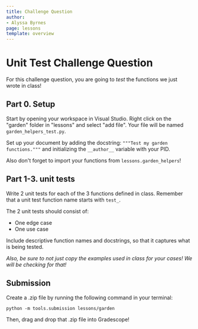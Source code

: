 ```yaml
---
title: Challenge Question 
author:
- Alyssa Byrnes
page: lessons
template: overview
---
```


# Unit Test Challenge Question

For this challenge question, you are going to *test* the functions we just wrote in class!

## Part 0. Setup

Start by opening your workspace in Visual Studio. Right click on the "garden" folder in "lessons" and select "add file". Your file will be named `garden_helpers_test.py`.

Set up your document by adding the docstring:
`"""Test my garden functions."""` and initializing the `__author__` variable with your PID.

Also don't forget to import your functions from `lessons.garden_helpers`!

## Part 1-3. unit tests

Write 2 unit tests for each of the 3 functions defined in class. Remember that a unit test function name starts with `test_`.

The 2 unit tests should consist of:

* One edge case
* One use case

Include descriptive function names and docstrings, so that it captures what is being tested.

*Also, be sure to not just copy the examples used in class for your cases! We will be checking for that!*

## Submission

Create a .zip file by running the following command in your terminal:

```python -m tools.submission lessons/garden```


Then, drag and drop that .zip file into Gradescope!